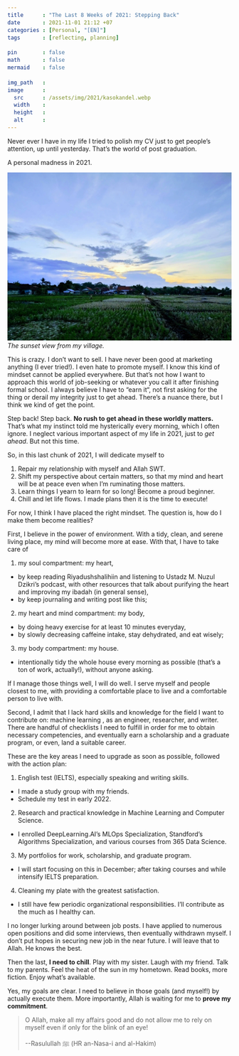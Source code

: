 ```yaml
---
title      : "The Last 8 Weeks of 2021: Stepping Back"
date       : 2021-11-01 21:12 +07
categories : [Personal, "[EN]"]
tags       : [reflecting, planning]

pin        : false
math       : false
mermaid    : false

img_path   : 
image      :
  src      : /assets/img/2021/kasokandel.webp
  width    : 
  height   : 
  alt      : 
---
```


Never ever I have in my life I tried to polish my CV just to get people’s attention, up until yesterday. That’s the world of post graduation.

A personal madness in 2021.

![the sunset view from my village](/assets/img/2021/kasokandel.webp)
_The sunset view from my village._

This is crazy. I don’t want to sell. I have never been good at marketing anything (I ever tried!). I even hate to promote myself. I know this kind of mindset cannot be applied everywhere. But that’s not how I want to approach this world of job-seeking or whatever you call it after finishing formal school. I always believe I have to “earn it“, not first asking for the thing or derail my integrity just to get ahead. There’s a nuance there, but I think we kind of get the point.

Step back! Step back. **No rush to get ahead in these worldly matters.** That’s what my instinct told me hysterically every morning, which I often ignore. I neglect various important aspect of my life in 2021, just to *get ahead*. But not this time.

So, in this last chunk of 2021, I will dedicate myself to

1. Repair my relationship with myself and Allah SWT.
2. Shift my perspective about certain matters, so that my mind and heart will be at peace even when I’m ruminating those matters.
3. Learn things I yearn to learn for so long! Become a proud beginner.
4. Chill and let life flows. I made plans then it is the time to execute!

For now, I think I have placed the right mindset. The question is, how do I make them become realities?

First, I believe in the power of environment. With a tidy, clean, and serene living place, my mind will become more at ease. With that, I have to take care of 

1. my soul compartment: my heart,
  - by keep reading Riyadushshalihiin and listening to Ustadz M. Nuzul Dzikri’s podcast, with other resources that talk about purifying the heart and improving my ibadah (in general sense),
  - by keep journaling and writing post like this;
2. my heart and mind compartment: my body,
  - by doing heavy exercise for at least 10 minutes everyday,
  - by slowly decreasing caffeine intake, stay dehydrated, and eat wisely;
3. my body compartment: my house.
  - intentionally tidy the whole house every morning as possible (that’s a ton of work, actually!), without anyone asking.

If I manage those things well, I will do well. I serve myself and people closest to me, with providing a comfortable place to live and a comfortable person to live with.

Second, I admit that I lack hard skills and knowledge for the field I want to contribute on: machine learning , as an engineer, researcher, and writer. There are handful of checklists I need to fulfill in order for me to obtain necessary competencies, and eventually earn a scholarship and a graduate program, or even, land a suitable career.

These are the key areas I need to upgrade as soon as possible, followed with the action plan:

1. English test (IELTS), especially speaking and writing skills.
  - I made a study group with my friends.
  - Schedule my test in early 2022.
2. Research and practical knowledge in Machine Learning and Computer Science.
  - I enrolled DeepLearning.AI’s MLOps Specialization,  Standford’s Algorithms Specialization, and various courses from 365 Data Science.
3. My portfolios for work, scholarship, and graduate program.
  - I will start focusing on this in December; after taking courses and while intensify IELTS preparation.
4. Cleaning my plate with the greatest satisfaction.
  - I still have few periodic organizational responsibilities. I’ll contribute as the much as I healthy can.

I no longer lurking around between job posts. I have applied to numerous open positions and did some interviews, then eventually withdrawn myself. I don’t put hopes in securing new job in the near future. I will leave that to Allah. He knows the best.

Then the last, **I need to chill**. Play with my sister. Laugh with my friend. Talk to my parents. Feel the heat of the sun in my hometown. Read books, more fiction. Enjoy what’s available.

Yes, my goals are clear. I need to believe in those goals (and myself!) by actually execute them. More importantly, Allah is waiting for me to **prove my commitment**.

> O Allah, make all my affairs good and do not allow me to rely on myself even if only for the blink of an eye!
> 
> --Rasulullah ﷺ (HR an-Nasa-i and al-Hakim)